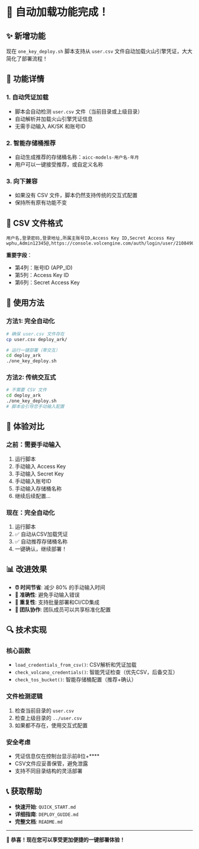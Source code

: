# 🎉 自动加载功能完成！

## ✨ 新增功能

现在 `one_key_deploy.sh` 脚本支持从 `user.csv` 文件自动加载火山引擎凭证，大大简化了部署流程！

## 🔧 功能详情

### 1. **自动凭证加载**
- 脚本会自动检测 `user.csv` 文件（当前目录或上级目录）
- 自动解析并加载火山引擎凭证信息
- 无需手动输入 AK/SK 和账号ID

### 2. **智能存储桶推荐**
- 自动生成推荐的存储桶名称：`aicc-models-用户名-年月`
- 用户可以一键接受推荐，或自定义名称

### 3. **向下兼容**
- 如果没有 CSV 文件，脚本仍然支持传统的交互式配置
- 保持所有原有功能不变

## 📄 CSV 文件格式

```csv
用户名,登录密码,登录地址,所属主账号ID,Access Key ID,Secret Access Key
wphu,Admin12345@,https://console.volcengine.com/auth/login/user/2108490487,2108490487,AKLTNDE1YjQwYjI5MmRlNDU0ZGJjOTMzMDI0MDI1ZWQ3MTQ,TWpJNVpEWTVOV0l5WVRJMk5EUm1ZVGs1TkdRM056UTRPRFV4WlRka1lUWQ==
```

**重要字段**：
- 第4列：账号ID (APP_ID)
- 第5列：Access Key ID  
- 第6列：Secret Access Key

## 🚀 使用方法

### 方法1: 完全自动化
```bash
# 确保 user.csv 文件存在
cp user.csv deploy_ark/

# 运行一键部署（零交互）
cd deploy_ark
./one_key_deploy.sh
```

### 方法2: 传统交互式
```bash
# 不需要 CSV 文件
cd deploy_ark
./one_key_deploy.sh
# 脚本会引导您手动输入配置
```

## 🎯 体验对比

### 之前：需要手动输入
1. 运行脚本
2. 手动输入 Access Key
3. 手动输入 Secret Key
4. 手动输入账号ID
5. 手动输入存储桶名称
6. 继续后续配置...

### 现在：完全自动化
1. 运行脚本
2. ✅ 自动从CSV加载凭证
3. ✅ 自动推荐存储桶名称
4. 一键确认，继续部署！

## 📊 改进效果

- **⏰ 时间节省**: 减少 80% 的手动输入时间
- **🎯 准确性**: 避免手动输入错误
- **🔄 重复性**: 支持批量部署和CI/CD集成
- **👥 团队协作**: 团队成员可以共享标准化配置

## 🔍 技术实现

### 核心函数
- `load_credentials_from_csv()`: CSV解析和凭证加载
- `check_volcano_credentials()`: 智能凭证检查（优先CSV，后备交互）
- `check_tos_bucket()`: 智能存储桶配置（推荐+确认）

### 文件检测逻辑
1. 检查当前目录的 `user.csv`
2. 检查上级目录的 `../user.csv`
3. 如果都不存在，使用交互式配置

### 安全考虑
- 凭证信息仅在控制台显示前8位+****
- CSV文件应妥善保管，避免泄露
- 支持不同目录结构的灵活部署

## 📞 获取帮助

- **快速开始**: `QUICK_START.md`
- **详细指南**: `DEPLOY_GUIDE.md`
- **完整文档**: `README.md`

---

**🎊 恭喜！现在您可以享受更加便捷的一键部署体验！** 